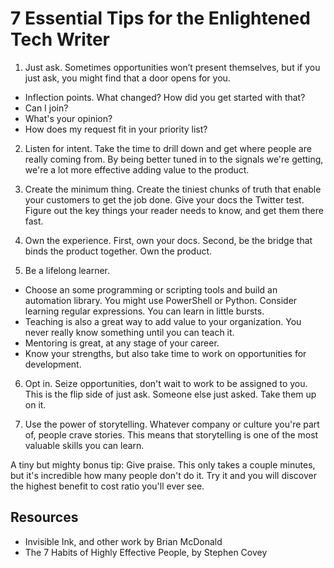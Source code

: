 # 7 Essential Tips for the Enlightened Tech Writer

1. Just ask. Sometimes opportunities won’t present themselves, but if you just ask, you might find that a door opens for you.

* Inflection points. What changed? How did you get started with that?
* Can I join?
* What's your opinion?
* How does my request fit in your priority list?

2. Listen for intent. Take the time to drill down and get where people are really coming from. By being better tuned in to the signals we're getting, we're a lot more effective adding value to the product.

3. Create the minimum thing. Create the tiniest chunks of truth that enable your customers to get the job done. Give your docs the Twitter test. Figure out the key things your reader needs to know, and get them there fast.

4. Own the experience. First, own your docs. Second, be the bridge that binds the product together. Own the product.

5. Be a lifelong learner.

* Choose an some programming or scripting tools and build an automation library. You might use PowerShell or Python. Consider learning regular expressions. You can learn in little bursts.
* Teaching is also a great way to add value to your organization. You never really know something until you can teach it.
* Mentoring is great, at any stage of your career.
* Know your strengths, but also take time to work on opportunities for development.

6. Opt in. Seize opportunities, don't wait to work to be assigned to you. This is the flip side of just ask. Someone else just asked. Take them up on it.

7. Use the power of storytelling. Whatever company or culture you're part of, people crave stories. This means that storytelling is one of the most valuable skills you can learn.
 
A tiny but mighty bonus tip: Give praise. This only takes a couple minutes, but it's incredible how many people don't do it. Try it and you will discover the highest benefit to cost ratio you'll ever see.

## Resources

* Invisible Ink, and other work by Brian McDonald
* The 7 Habits of Highly Effective People, by Stephen Covey
